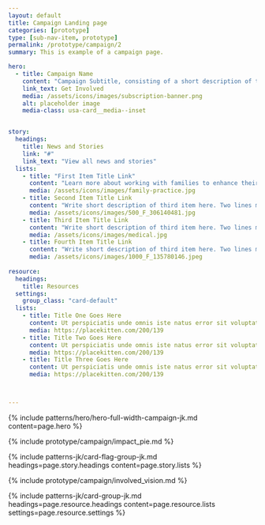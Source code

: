 ```yaml
---
layout: default
title: Campaign Landing page
categories: [prototype]
type: [sub-nav-item, prototype]
permalink: /prototype/campaign/2
summary: This is example of a campaign page.

hero:
  - title: Campaign Name
    content: "Campaign Subtitle, consisting of a short description of the campaign. This can be two to three lines in length."
    link_text: Get Involved
    media: /assets/icons/images/subscription-banner.png
    alt: placeholder image
    media-class: usa-card__media--inset


story:
  headings:
    title: News and Stories
    link: "#"
    link_text: "View all news and stories"
  lists:
    - title: "First Item Title Link"
      content: "Learn more about working with families to enhance their capacity to care and protect their children."
      media: /assets/icons/images/family-practice.jpg
    - title: Second Item Title Link
      content: "Write short description of third item here. Two lines max."
      media: /assets/icons/images/500_F_306140481.jpg
    - title: Third Item Title Link
      content: "Write short description of third item here. Two lines max."
      media: /assets/icons/images/medical.jpg
    - title: Fourth Item Title Link
      content: "Write short description of third item here. Two lines max."
      media: /assets/icons/images/1000_F_135780146.jpeg
      
resource:
  headings: 
    title: Resources
  settings:
    group_class: "card-default"
  lists: 
    - title: Title One Goes Here
      content: Ut perspiciatis unde omnis iste natus error sit voluptatem accusantium doloremque.
      media: https://placekitten.com/200/139
    - title: Title Two Goes Here
      content: Ut perspiciatis unde omnis iste natus error sit voluptatem accusantium doloremque.
      media: https://placekitten.com/200/139
    - title: Title Three Goes Here
      content: Ut perspiciatis unde omnis iste natus error sit voluptatem accusantium doloremque.
      media: https://placekitten.com/200/139



---
```

{% include patterns/hero/hero-full-width-campaign-jk.md content=page.hero %}

{% include prototype/campaign/impact_pie.md %}

<section class="campaign-news">
{% include patterns-jk/card-flag-group-jk.md headings=page.story.headings content=page.story.lists %}
</section>

{% include prototype/campaign/involved_vision.md %}

<section class="blue-wrapper campaign-resources">
{% include patterns-jk/card-group-jk.md headings=page.resource.headings content=page.resource.lists settings=page.resource.settings %}
</section>